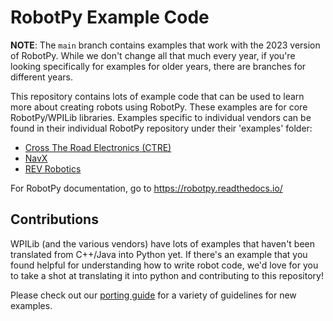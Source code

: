 RobotPy Example Code
====================

**NOTE**: The `main` branch contains examples that work with the 2023 version
of RobotPy. While we don't change all that much every year, if you're looking
specifically for examples for older years, there are branches for different
years.

This repository contains lots of example code that can be used to learn more
about creating robots using RobotPy. These examples are for core
RobotPy/WPILib libraries. Examples specific to individual vendors can be
found in their individual RobotPy repository under their 'examples' folder:

* [Cross The Road Electronics (CTRE)](https://github.com/robotpy/robotpy-ctre/tree/main/examples)
* [NavX](https://github.com/robotpy/robotpy-navx/tree/main/examples)
* [REV Robotics](https://github.com/robotpy/robotpy-rev/tree/main/examples)

For RobotPy documentation, go to https://robotpy.readthedocs.io/

Contributions
-------------

WPILib (and the various vendors) have lots of examples that haven't been
translated from C++/Java into Python yet. If there's an example that you
found helpful for understanding how to write robot code, we'd love for you
to take a shot at translating it into python and contributing to this
repository!

Please check out our [porting guide](CONTRIBUTING.md) for a variety of
guidelines for new examples.
